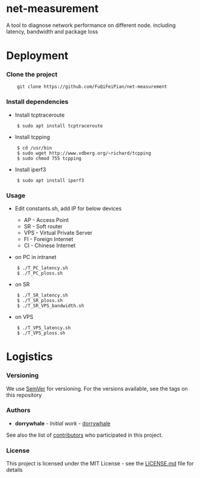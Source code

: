 # net-measurement 

A tool to diagnose network performance on different node. including latency, bandwidth and package loss

# Deployment

### Clone the project

```
    git clone https://github.com/FuQiFeiPian/net-measurement

```

### Install dependencies

* Install tcptraceroute

```
	$ sudo apt install tcptraceroute

```

* Install tcpping

```
	$ cd /usr/bin
	$ sudo wget http://www.vdberg.org/~richard/tcpping
	$ sudo chmod 755 tcpping
```

* Install iperf3

```
	$ sudo apt install iperf3
```

### Usage

* Edit constants.sh, add IP for below devices
 
 	* AP - Access Point
 	* SR - Soft router
 	* VPS - Virtual Private Server
 	* FI - Foreign Internet
 	* CI - Chinese Internet
 
 * on PC in intranet

```
	$ ./T_PC_latency.sh
	$ ./T_PC_ploss.sh

```

 * on SR

```
	$ ./T_SR_latency.sh
	$ ./T_SR_ploss.sh
	$ ./T_SR_VPS_bandwidth.sh
```

* on VPS

```
	$ ./T_VPS_latency.sh  
	$ ./T_VPS_ploss.sh

```


# Logistics

### Versioning

We use [SemVer](http://semver.org/) for versioning. For the versions available, see the tags on this repository

### Authors

* **dorrywhale** - *Initial work* - [dorrywhale](https://github.com/dorrywhale)

See also the list of [contributors](https://github.com/FuQiFeiPian/net-measurement/graphs/contributors) who participated in this project.


### License

This project is licensed under the MIT License - see the [LICENSE.md](https://github.com/FuQiFeiPian/net-measurement/blob/master/LICENSE.md) file for details


